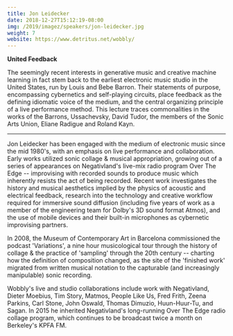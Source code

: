 ```yaml
---
title: Jon Leidecker
date: 2018-12-27T15:12:19-08:00
img: /2019/imagez/speakers/jon-leidecker.jpg
weight: 7
website: https://www.detritus.net/wobbly/
---
```


**United Feedback**

The seemingly recent interests in generative music and creative machine learning in fact stem back to the earliest electronic music studio in the United States, run by Louis and Bebe Barron.  Their statements of purpose, encompassing cybernetics and self-playing circuits, place feedback as the defining idiomatic voice of the medium, and the central organizing principle of a live performance method. This lecture traces commonalities in the works of the Barrons, Ussachevsky, David Tudor, the members of the Sonic Arts Union, Eliane Radigue and Roland Kayn.

<hr>

Jon Leidecker has been engaged with the medium of electronic music since the mid 1980's, with an emphasis on live performance and collaboration.  Early works utilized sonic collage & musical appropriation, growing out of a series of appearances on Negativland's live-mix radio program Over The Edge -- improvising with recorded sounds to produce music which inherently resists the act of being recorded.  Recent work investigates the history and musical aesthetics implied by the physics of acoustic and electrical feedback, research into the technology and creative workflow required for immersive sound diffusion (including five years of work as a member of the engineering team for Dolby's 3D sound format Atmos), and the use of mobile devices and their built-in microphones as cybernetic improvising partners.

In 2008, the Museum of Contemporary Art in Barcelona commissioned the podcast 'Variations', a nine hour musicological tour through the history of collage & the practice of 'sampling' through the 20th century -- charting how the definition of composition changed, as the site of the 'finished work' migrated from written musical notation to the capturable (and increasingly manipulable) sonic recording.

Wobbly's live and studio collaborations include work with Negativland, Dieter Moebius, Tim Story, Matmos, People Like Us, Fred Frith, Zeena Parkins, Carl Stone, John Oswald, Thomas Dimuzio, Huun-Huur-Tu, and Sagan.  In 2015 he inherited Negativland's long-running Over The Edge radio collage program, which continues to be broadcast twice a month on Berkeley's KPFA FM.
